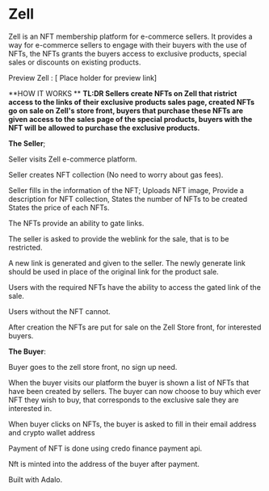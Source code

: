 # Zell
Zell is an NFT membership platform for e-commerce sellers. It provides a way for e-commerce sellers to engage with their buyers with the use of NFTs, the NFTs grants the buyers access to exclusive products, special sales or discounts on existing products. 

Preview Zell : [ Place holder for preview link] 

**HOW IT WORKS **
**TL:DR 
Sellers create NFTs on Zell that ristrict access to the links of their exclusive products sales page, created NFTs go on sale on Zell's store front, buyers that purchase these NFTs are given access to the sales page of the special products, buyers with the NFT will be allowed to purchase the exclusive products.**



**The Seller**;

Seller visits Zell e-commerce platform.

Seller creates NFT collection (No need to worry about gas fees).

Seller fills in the information of the NFT;
Uploads NFT image,
Provide a description for NFT collection, 
States the number of NFTs to be created
States the price of each NFTs.

The NFTs provide an ability to gate links.

The seller is asked to provide the weblink for the sale, that is to be restricted. 

A new link is generated and given to the seller. The newly generate link should be used in place of the original link for the product sale.

Users with the required NFTs have the ability to access the gated link of the sale. 

Users without the NFT cannot. 

After creation the NFTs are put for sale on the Zell Store front, for interested buyers.


**The Buyer**:

Buyer goes to the zell store front, no sign up need. 

When the buyer visits our platform the buyer is shown a list of NFTs that have been created by sellers. 
The buyer can now choose to buy which ever NFT they wish to buy, that corresponds to the exclusive sale they are interested in. 

When buyer clicks on NFTs, the buyer is asked to fill in their email address and crypto wallet address

Payment of NFT is done using credo finance payment api.

Nft is minted into the address of the buyer after payment.


Built with Adalo.





